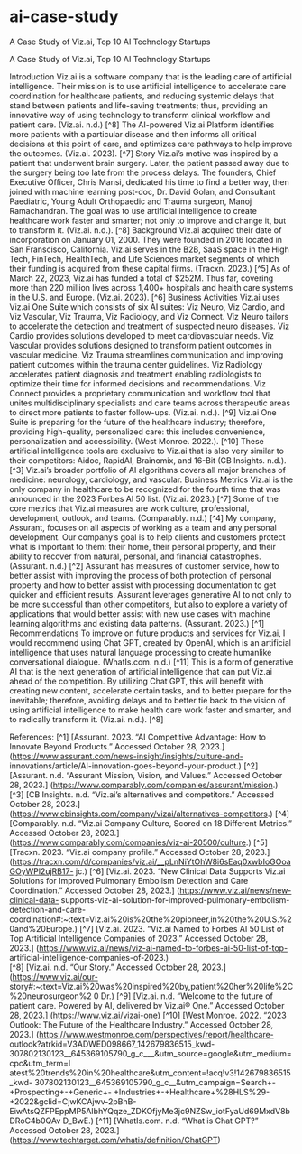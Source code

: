 # ai-case-study
A Case Study of Viz.ai, Top 10 AI Technology Startups

A Case Study of Viz.ai, Top 10 AI Technology Startups

Introduction
Viz.ai is a software company that is the leading care of artificial intelligence. Their mission is to use artificial intelligence to accelerate care coordination for healthcare patients, and reducing systemic delays that stand between patients and life-saving treatments; thus, providing an innovative way of using technology to transform clinical workflow and patient care. (Viz.ai. n.d.) [^8] The AI-powered Viz.ai Platform identifies more patients with a particular disease and then informs all critical decisions at this point of care, and optimizes care pathways to help improve the outcomes. (Viz.ai. 2023). [^7]
Story
Viz.ai’s motive was inspired by a patient that underwent brain surgery. Later, the patient passed away due to the surgery being too late from the process delays. The founders, Chief Executive Officer, Chris Mansi, dedicated his time to find a better way, then joined with machine learning post-doc, Dr. David Golan, and Consultant Paediatric, Young Adult Orthopaedic and Trauma surgeon, Manoj Ramachandran. The goal was to use artificial intelligence to create healthcare work faster and smarter; not only to improve and change it, but to transform it. (Viz.ai. n.d.). [^8]
Background
Viz.ai acquired their date of incorporation on January 01, 2000. They were founded in 2016 located in San Franscisco, California. Viz.ai serves in the B2B, SaaS space in the High Tech, FinTech, HealthTech, and Life Sciences market segments of which their funding is acquired from these capital firms. (Tracxn. 2023.) [^5] As of March 22, 2023, Viz.ai has funded a total of $252M. Thus far, covering more than 220 million lives across 1,400+ hospitals and health care systems in the U.S. and Europe. (Viz.ai. 2023). [^6]
Business Activities
Viz.ai uses Viz.ai One Suite which consists of six AI suites: Viz Neuro, Viz Cardio, and Viz Vascular, Viz Trauma, Viz Radiology, and Viz Connect. Viz Neuro tailors to accelerate the detection and treatment of suspected neuro diseases. Viz Cardio provides solutions developed to meet cardiovascular needs. Viz Vascular provides solutions designed to transform patient outcomes in vascular medicine. Viz Trauma streamlines communication and improving patient outcomes within the trauma center guidelines. Viz Radiology accelerates patient diagnosis and treatment enabling radiologists to optimize their time for informed decisions and recommendations. Viz Connect provides a proprietary communication and workflow tool that unites multidisciplinary specialists and care teams across therapeutic areas to direct more patients to faster follow-ups. (Viz.ai. n.d.). [^9] Viz.ai One Suite is preparing for the future of the healthcare industry; therefore, providing high-quality, personalized care: this includes convenience, personalization and accessibility. (West Monroe. 2022.). [^10]  These artificial intelligence tools are exclusive to Viz.ai that is also very similar to their competitors: Aidoc, RapidAI, Brainomix, and 16-Bit (CB Insights. n.d.). [^3] Viz.ai’s broader portfolio of AI algorithms covers all major branches of medicine: neurology, cardiology, and vascular.
Business Metrics
Viz.ai is the only company in healthcare to be recognized for the fourth time that was announced in the 2023 Forbes AI 50 list. (Viz.ai. 2023.) [^7] Some of the core metrics that Viz.ai measures are work culture, professional, development, outlook, and teams. (Comparably. n.d.) [^4] My company, Assurant, focuses on all aspects of working as a team and any personal development. Our company’s goal is to help clients and customers protect what is important to them: their home, their personal property, and their ability to recover from natural, personal, and financial catastrophes. (Assurant. n.d.) [^2] Assurant has measures of customer service, how to better assist with improving the process of both protection of personal property and how to better assist with processing documentation to get quicker and efficient results. Assurant leverages generative AI to not only to be more successful than other competitors, but also to explore a variety of applications that would better assist with new use cases with machine learning algorithms and existing data patterns. (Assurant. 2023.) [^1]
Recommendations
To improve on future products and services for Viz.ai, I would recommend using Chat GPT, created by OpenAI, which is an artificial intelligence that uses natural language processing to create humanlike conversational dialogue. (WhatIs.com. n.d.) [^11] This is a form of generative AI that is the next generation of artificial intelligence that can put Viz.ai ahead of the competition. By utilizing Chat GPT, this will benefit with creating new content, accelerate certain tasks, and to better prepare for the inevitable; therefore, avoiding delays and to better tie back to the vision of using artificial intelligence to make health care work faster and smarter, and to radically transform it. (Viz.ai. n.d.). [^8]

References: 
[^1] [Assurant. 2023. “AI Competitive Advantage: How to Innovate Beyond Products.” 			Accessed October 28, 2023.] (https://www.assurant.com/news-insight/insights/culture-and-	innovations/article/AI-innovation-goes-beyond-your-product.) 
[^2] [Assurant. n.d. “Assurant Mission, Vision, and Values.” Accessed October 28, 2023.] 	(https://www.comparably.com/companies/assurant/mission.)
[^3] [CB Insights. n.d. “Viz.ai’s alternatives and competitors.” Accessed October 28, 2023.] 	(https://www.cbinsights.com/company/vizai/alternatives-competitors.) 
[^4] [Comparably. n.d. “Viz.ai Company Culture, Scored on 18 Different Metrics.” Accessed October 28, 2023.] 	(https://www.comparably.com/companies/viz-ai-20500/culture.) 
[^5] [Tracxn. 2023. “Viz.ai company profile.” Accessed October 28, 2023.] 	(https://tracxn.com/d/companies/viz.ai/__pLnNiYtOhW8i6sEaq0xwbIoGOoaGOyWPl2ujRB17-	jc.) 
[^6] [Viz.ai. 2023. “New Clinical Data Supports Viz.ai Solutions for Improved Pulmonary Embolism Detection 	and Care Coordination.” Accessed October 28, 2023.] (https://www.viz.ai/news/new-clinical-data-	supports-viz-ai-solution-for-improved-pulmonary-embolism-detection-and-care-	coordination#:~:text=Viz.ai%20is%20the%20pioneer,in%20the%20U.S.%20and%20Europe.) 
[^7] [Viz.ai. 2023. “Viz.ai Named to Forbes AI 50 List of Top Artificial Intelligence Companies of 2023.” 	Accessed October 28, 2023.] (https://www.viz.ai/news/viz-ai-named-to-forbes-ai-50-list-of-top-	artificial-intelligence-companies-of-2023.)  
[^8] [Viz.ai. n.d. “Our Story.” Accessed October 28, 2023.] 					(https://www.viz.ai/our-	story#:~:text=Viz.ai%20was%20inspired%20by,patient%20her%20life%2C%20neurosurgeon%2	0	Dr.)
[^9] [Viz.ai. n.d. “Welcome to the future of patient care. Powered by AI, delivered by Viz.ai® One.” 	Accessed October 28, 2023.] (https://www.viz.ai/vizai-one)
[^10] [West Monroe. 2022. “2023 Outlook: The Future of the Healthcare Industry.” Accessed October 28, 2023.]	(https://www.westmonroe.com/perspectives/report/healthcare-	outlook?atrkid=V3ADWED098667_142679836515_kwd-	307802130123__645369105790_g_c___&utm_source=google&utm_medium=cpc&utm_term=l	atest%20trends%20in%20healthcare&utm_content=!acq!v3!142679836515_kwd-	307802130123__645369105790_g_c__&utm_campaign=Search+-+Prospecting+-+Generic+-	+Industries+-+Healthcare+%28HLS%29-+2022&gclid=CjwKCAjwv-2pBhB-	EiwAtsQZFPEppMP5AIbhYQqze_ZDKOfjyMe3jc9NZSw_iotFyaUd69MxdV8bDRoC4b0QAv	D_BwE.) 
[^11] [WhatIs.com. n.d. “What is Chat GPT?” Accessed October 28, 2023.] 	(https://www.techtarget.com/whatis/definition/ChatGPT) 

